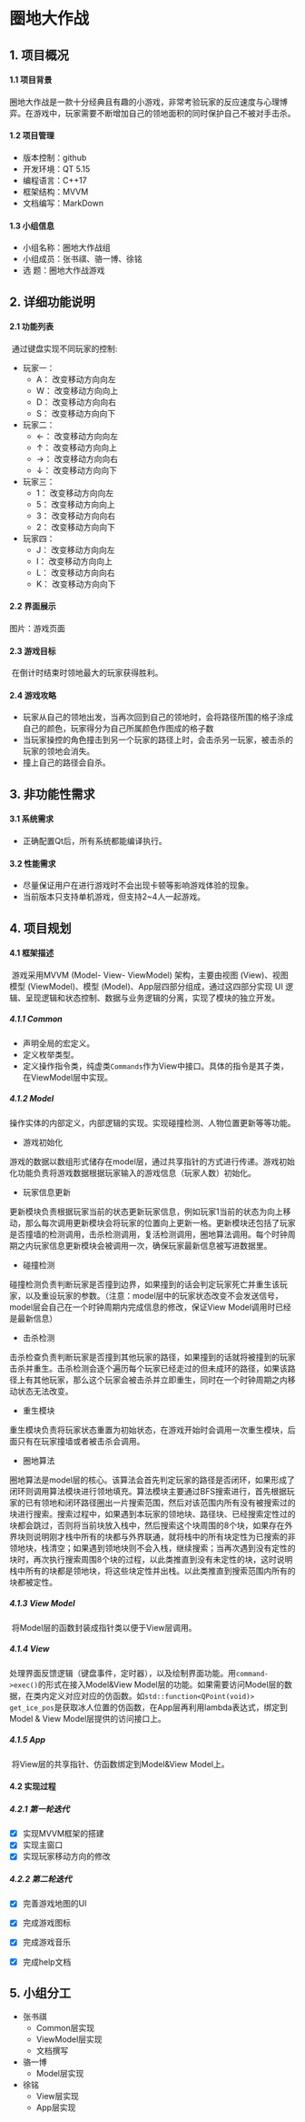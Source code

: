 # 圈地大作战

## 1. 项目概况

#### 1.1 项目背景

​		圈地大作战是一款十分经典且有趣的小游戏，非常考验玩家的反应速度与心理博弈。在游戏中，玩家需要不断增加自己的领地面积的同时保护自己不被对手击杀。

#### 1.2 项目管理

- 版本控制：github
- 开发环境：QT 5.15
- 编程语言：C++17
- 框架结构：MVVM
- 文档编写：MarkDown

#### 1.3 小组信息

- 小组名称：圈地大作战组
- 小组成员：张书祺、骆一博、徐铭
- 选        题：圈地大作战游戏



## 2. 详细功能说明

#### 2.1 功能列表

​		通过键盘实现不同玩家的控制: 

- 玩家一：
  - A：    改变移动方向向左
  - W：   改变移动方向向上
  - D：    改变移动方向向右
  - S：     改变移动方向向下
- 玩家二：
  - ←：   改变移动方向向左
  - ↑：     改变移动方向向上
  - →：   改变移动方向向右
  - ↓：     改变移动方向向下
- 玩家三：
  - 1：     改变移动方向向左
  - 5：     改变移动方向向上
  - 3：     改变移动方向向右
  - 2：     改变移动方向向下
- 玩家四：
  - J：      改变移动方向向左
  - I：      改变移动方向向上
  - L：     改变移动方向向右
  - K：     改变移动方向向下

#### 2.2 界面展示

图片：游戏页面

#### 2.3 游戏目标

​		在倒计时结束时领地最大的玩家获得胜利。

#### 2.4 游戏攻略

- 玩家从自己的领地出发，当再次回到自己的领地时，会将路径所围的格子涂成自己的颜色，玩家得分为自己所属颜色作图成的格子数
- 当玩家操控的角色撞击到另一个玩家的路径上时，会击杀另一玩家，被击杀的玩家的领地会消失。
- 撞上自己的路径会自杀。



## 3. 非功能性需求

#### 3.1 系统需求

- 正确配置Qt后，所有系统都能编译执行。

#### 3.2 性能需求

- 尽量保证用户在进行游戏时不会出现卡顿等影响游戏体验的现象。
- 当前版本只支持单机游戏，但支持2~4人一起游戏。



## 4. 项目规划

#### 4.1 框架描述

​		游戏采用MVVM (Model- View- ViewModel) 架构，主要由视图 (View)、视图模型 (ViewModel)、模型 (Model)、App层四部分组成，通过这四部分实现 UI 逻辑、呈现逻辑和状态控制、数据与业务逻辑的分离，实现了模块的独立开发。

##### 4.1.1 Common

- 声明全局的宏定义。
- 定义枚举类型。
- 定义操作指令类，纯虚类`Commands`作为View中接口。具体的指令是其子类，在ViewModel层中实现。

##### 4.1.2 Model

​		操作实体的内部定义，内部逻辑的实现。实现碰撞检测、人物位置更新等等功能。

- 游戏初始化

​		游戏的数据以数组形式储存在model层，通过共享指针的方式进行传递。游戏初始化功能负责将游戏数据根据玩家输入的游戏信息（玩家人数）初始化。

- 玩家信息更新

​		更新模块负责根据玩家当前的状态更新玩家信息，例如玩家1当前的状态为向上移动，那么每次调用更新模块会将玩家的位置向上更新一格。更新模块还包括了玩家是否撞墙的检测调用，击杀检测调用，复活检测调用，圈地算法调用。每个时钟周期之内玩家信息更新模块会被调用一次，确保玩家最新信息被写进数据里。

- 碰撞检测

​		碰撞检测负责判断玩家是否撞到边界，如果撞到的话会判定玩家死亡并重生该玩家，以及重设玩家的参数。（注意：model层中的玩家状态改变不会发送信号，model层会自己在一个时钟周期内完成信息的修改，保证View Model调用时已经是最新信息）

- 击杀检测

​		击杀检查负责判断玩家是否撞到其他玩家的路径，如果撞到的话就将被撞到的玩家击杀并重生。击杀检测会逐个遍历每个玩家已经走过的但未成环的路径，如果该路径上有其他玩家，那么这个玩家会被击杀并立即重生，同时在一个时钟周期之内移动状态无法改变。

- 重生模块

​		重生模块负责将玩家状态重置为初始状态，在游戏开始时会调用一次重生模块，后面只有在玩家撞墙或者被击杀会调用。

- 圈地算法

​		圈地算法是model层的核心。该算法会首先判定玩家的路径是否闭环，如果形成了闭环则调用算法模块进行领地填充。算法模块主要通过BFS搜索进行，首先根据玩家的已有领地和闭环路径圈出一片搜索范围，然后对该范围内所有没有被搜索过的块进行搜索。搜索过程中，如果遇到本玩家的领地块、路径块、已经搜索定性过的块都会跳过，否则将当前块放入栈中，然后搜索这个块周围的8个块，如果存在外界块则说明刚才栈中所有的块都与外界联通，就将栈中的所有块定性为已搜索的非领地块，栈清空；如果遇到领地块则不会入栈，继续搜索；当再次遇到没有定性的块时，再次执行搜索周围8个块的过程，以此类推直到没有未定性的块，这时说明栈中所有的块都是领地块，将这些块定性并出栈。以此类推直到搜索范围内所有的块都被定性。

##### 4.1.3 View Model

​		将Model层的函数封装成指针类以便于View层调用。

##### 4.1.4 View

​		处理界面反馈逻辑（键盘事件，定时器），以及绘制界面功能。用`command->exec()`的形式在接入Model&View Model层的功能。如果需要访问Model层的数据，在类内定义对应对应的仿函数。如`std::function<QPoint(void)> get_ice_pos`是获取冰人位置的仿函数，在App层再利用lambda表达式，绑定到Model & View Model层提供的访问接口上。

##### 4.1.5 App

​		将View层的共享指针、仿函数绑定到Model&View Model上。

#### 4.2 实现过程

##### 4.2.1 第一轮迭代

- [x] 实现MVVM框架的搭建
- [x] 实现主窗口
- [x] 实现玩家移动方向的修改

##### 4.2.2 第二轮迭代

- [x] 完善游戏地图的UI
- [x] 完成游戏图标
- [x] 完成游戏音乐
- [x] 完成help文档



## 5. 小组分工

- 张书祺
  - Common层实现
  - ViewModel层实现
  - 文档撰写
- 骆一博
  - Model层实现
- 徐铭
  - View层实现
  - App层实现

